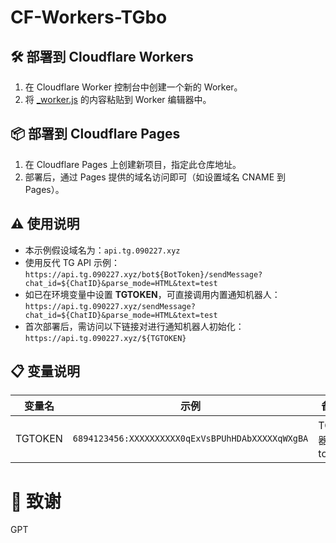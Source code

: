 # CF-Workers-TGbo

## 🛠️ 部署到 Cloudflare Workers
1. 在 Cloudflare Worker 控制台中创建一个新的 Worker。
2. 将 [_worker.js](https://github.com/cmliu/CF-Workers-TGbot/blob/main/_worker.js)  的内容粘贴到 Worker 编辑器中。

## 📦 部署到 Cloudflare Pages
1. 在 Cloudflare Pages 上创建新项目，指定此仓库地址。
2. 部署后，通过 Pages 提供的域名访问即可（如设置域名 CNAME 到 Pages）。

## ⚠️ 使用说明
- 本示例假设域名为：`api.tg.090227.xyz`
- 使用反代 TG API 示例：  
  `https://api.tg.090227.xyz/bot${BotToken}/sendMessage?chat_id=${ChatID}&parse_mode=HTML&text=test`
- 如已在环境变量中设置 **TGTOKEN**，可直接调用内置通知机器人：  
  `https://api.tg.090227.xyz/sendMessage?chat_id=${ChatID}&parse_mode=HTML&text=test`
- 首次部署后，需访问以下链接对进行通知机器人初始化：  
  `https://api.tg.090227.xyz/${TGTOKEN}`

## 📋 变量说明
| 变量名 | 示例 | 备注 | 
|-|-|-|
| TGTOKEN | `6894123456:XXXXXXXXXX0qExVsBPUhHDAbXXXXXqWXgBA` | TG机器人token | 

# 🙏 致谢

GPT
